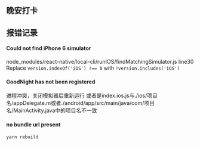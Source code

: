 ## 晚安打卡

## 报错记录
#### Could not find iPhone 6 simulator
node_modules/react-native/local-cli/runIOS/findMatchingSimulator.js line30
Replace ```version.indexOf('iOS') !== 0``` with ``` !version.includes('iOS') ```

#### GoodNight has not been registered
进程冲突，关闭模拟器后重新运行
或者是index.ios.js与./ios/项目名/appDelegate.m或者./android/app/src/main/java/com/项目名/MainActivity.java中的项目名不一致

#### no bundle url present
 ``` bash
 yarn rebuild
 ```